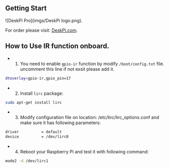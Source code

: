 
## Getting Start  
![DeskPi Pro](imgs/DeskPi logo.png).

For order please visit: [DeskPi.com](https://www.deskpi.com/).

## How to Use IR function onboard.

* 1. You need to enable `gpio-ir` function by modify `/boot/config.txt` file. uncomment this line if not exsit please add it.
```bash
dtoverlay=gpio-ir,gpio_pin=17 
```
* 2. Install `lirc` package:
```bash
sudo apt-get install lirc
```
* 3. Modify configuration file on location: /etc/lirc/lirc_options.conf and make sure it has following parameters:
```bash
driver          = default
device          = /dev/lirc0
```
* 4. Reboot your Raspberry Pi and test it with following command:
```bash
mode2 -d /dev/lirc1
```
